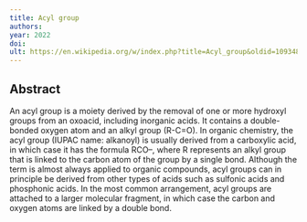 ```yaml
---
title: Acyl group
authors: 
year: 2022
doi: 
ult: https://en.wikipedia.org/w/index.php?title=Acyl_group&oldid=1093480322
---
```

## Abstract
An acyl group is a moiety derived by the removal of one or more hydroxyl groups from an oxoacid, including inorganic acids. It contains a double-bonded oxygen atom and an alkyl group (R-C=O). In organic chemistry, the acyl group (IUPAC name: alkanoyl) is usually derived from a carboxylic acid, in which case it has the formula RCO–, where R represents an alkyl group that is linked to the carbon atom of the group by a single bond. Although the term is almost always applied to organic compounds, acyl groups can in principle be derived from other types of acids such as sulfonic acids and phosphonic acids. In the most common arrangement, acyl groups are attached to a larger molecular fragment, in which case the carbon and oxygen atoms are linked by a double bond.
